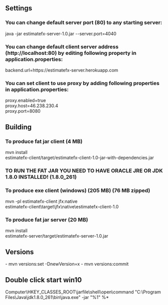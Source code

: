 <h2>Settings</h2>
<h3>You can change default server port (80) to any starting server:</h3>
java -jar estimatefx-server-1.0.jar --server.port=4040
<h3>You can change default client server address (http://localhost:80) by editing following property in application.properties:</h3>
backend.url=https://estimatefx-server.herokuapp.com
<h3>You can set client to use proxy by adding following properties in application.properties:</h3>
proxy.enabled=true<br>
proxy.host=46.238.230.4<br>
proxy.port=8080<br>

<h2>Building</h2>
<h3>To produce fat jar client (4 MB)</h3>
mvn install<br>
estimatefx-client/target/estimatefx-client-1.0-jar-with-dependencies.jar
<h3>TO RUN THE FAT JAR YOU NEED TO HAVE ORACLE JRE OR JDK 1.8.0 INSTALLED! (1.8.0_261)</h3>
<h3>To produce exe client (windows) (205 MB) (76 MB zipped)</h3>
mvn -pl estimatefx-client jfx:native<br>
estimatefx-client\target\jfx\native\estimatefx-client-1.0
<h3>To produce fat jar server (20 MB)</h3>
mvn install<br>
estimatefx-server/target/estimatefx-server-1.0.jar

<h2>Versions</h2>
- mvn versions:set -DnewVersion=x
- mvn versions:commit

<h2>Double click start win10</h2>
Computer\HKEY_CLASSES_ROOT\jarfile\shell\open\command
"C:\Program Files\Java\jdk1.8.0_261\bin\java.exe" -jar "%1" %*